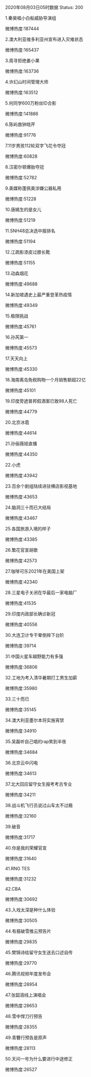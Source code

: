 2020年08月03日05时数据
Status: 200

1.秦昊唱小白船威胁导演组

微博热度:187444

2.澳大利亚维多利亚州宣布进入灾难状态

微博热度:165437

3.周寻拒绝姜小果

微博热度:163736

4.许幻山时间管理大师

微博热度:163512

5.何同学600万粉丝ID合影

微博热度:141886

6.陈屿救钟晓芹

微博热度:91776

7.11岁男孩112轮双字飞花令夺冠

微博热度:60828

8.汉密尔顿爆胎夺冠

微博热度:52782

9.美媒称蓬佩奥涉嫌公器私用

微博热度:51228

10.唐嫣生的是女儿

微博热度:51219

11.SNH48总决选中报排名

微博热度:51194

12.江疏影漆皮过膝长靴

微博热度:51155

13.动森烟花

微博热度:49688

14.新加坡遇史上最严重登革热疫情

微博热度:49349

15.极限挑战

微博热度:45761

16.孙芮第一

微博热度:45573

17.天天向上

微博热度:45330

18.海南离岛免税购物一个月销售额超22亿

微博热度:45101

19.印度旁遮普邦假酒案已致98人死亡

微博热度:44779

20.北京冰雹

微博热度:44614

21.孙俪薇娅直播

微博热度:44350

22.小虎

微博热度:43942

23.百余个剧组陆续进驻横店影视基地

微博热度:43653

24.脑洞三十而已大结局

微博热度:43467

25.各国旅游入境的样子

微博热度:43385

26.繁花官宣胡歌

微博热度:42573

27.咖啡可乐2021年在美国上架

微博热度:42340

28.三星电子关闭在华最后一家电脑厂

微博热度:41535

29.印度内政部长确诊新冠

微博热度:40556

30.大连卫计专干晕倒摔下台阶

微博热度:39714

31.中国火星车越野能力有多强

微博热度:36806

32.工地为考入清华暑期打工男生加薪

微博热度:35980

33.三十而已

微博热度:35145

34.澳大利亚墨尔本将实施宵禁

微博热度:34910

35.吴磊听自己唱的rap笑到半夜

微博热度:34684

36.北京云中闪电

微博热度:34613

37.北大回应留守女生报考考古专业

微博热度:34211

38.战斗机飞行员说过山车太不过瘾

微博热度:32160

39.破音

微博热度:31717

40.你是我的荣耀官宣

微博热度:31640

41.RNG TES

微博热度:31232

42.CBA

微博热度:30692

43.入戏太深是种什么体验

微博热度:30505

44.有翡破雪推云预告片

微博热度:29835

45.樊锦诗给留守女生送去口述自传

微博热度:29770

46.腾讯视频年度发布会

微博热度:28954

47.张韶涵线上演唱会

微博热度:28653

48.雪中悍刀行预告

微博热度:28355

49.青簪行预告是原声

微博热度:28113

50.天问一号为什么要进行中途修正

微博热度:26527

